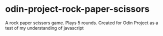 # odin-project-rock-paper-scissors
A rock paper scissors game. Plays 5 rounds. Created for Odin Project as a test of my understanding of javascript
